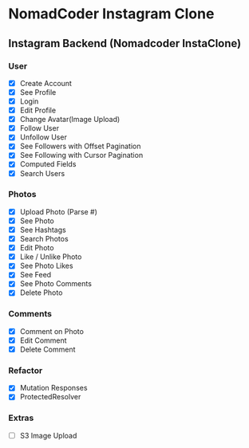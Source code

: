 # NomadCoder Instagram Clone

## Instagram Backend (Nomadcoder InstaClone)

### User

-  [x] Create Account
-  [x] See Profile
-  [x] Login
-  [x] Edit Profile
-  [x] Change Avatar(Image Upload)
-  [x] Follow User
-  [x] Unfollow User
-  [x] See Followers with Offset Pagination
-  [x] See Following with Cursor Pagination
-  [x] Computed Fields
-  [x] Search Users

### Photos

-  [x] Upload Photo (Parse #)
-  [x] See Photo
-  [x] See Hashtags
-  [x] Search Photos
-  [x] Edit Photo
-  [x] Like / Unlike Photo
-  [x] See Photo Likes
-  [x] See Feed
-  [x] See Photo Comments
-  [x] Delete Photo

### Comments

-  [x] Comment on Photo
-  [x] Edit Comment
-  [x] Delete Comment

### Refactor

-  [x] Mutation Responses
-  [x] ProtectedResolver

### Extras

-  [ ] S3 Image Upload

